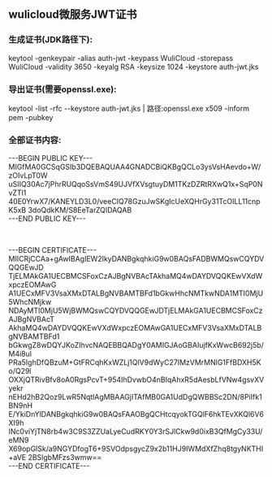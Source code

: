 ## wulicloud微服务JWT证书

### 生成证书(JDK路径下):
keytool -genkeypair -alias auth-jwt -keypass WuliCloud -storepass WuliCloud -validity 3650 -keyalg RSA -keysize 1024 -keystore auth-jwt.jks
### 导出证书(需要openssl.exe): 
keytool -list -rfc --keystore auth-jwt.jks | 路径:openssl.exe x509 -inform pem -pubkey
### 全部证书内容:

<p>---BEGIN PUBLIC KEY---<br>
MIGfMA0GCSqGSIb3DQEBAQUAA4GNADCBiQKBgQCLo3ysVsHAevdo+W/zOIvLpT0W
uSIIQ30Ac7jPhrRUQqoSsVmS49UJVfXVsgtuyDM1TKzDZRtRXwQ1x+SqP0NvZTl1
40E0YrwX7/KANEYLD3L0/veeCIQ78GzuJwSKgIcUeXQHrGy31TcOILL11cnpK5xB
3doQdkKM/S8EeTarZQIDAQAB<br>
---END PUBLIC KEY---</p><br>

<p>---BEGIN CERTIFICATE---<br>
MIICRjCCAa+gAwIBAgIEW2IkyDANBgkqhkiG9w0BAQsFADBWMQswCQYDVQQGEwJD
TjELMAkGA1UECBMCSFoxCzAJBgNVBAcTAkhaMQ4wDAYDVQQKEwVXdWxpczEOMAwG
A1UECxMFV3VsaXMxDTALBgNVBAMTBFd1bGkwHhcNMTkwNDA1MTI0MjU5WhcNMjkw
NDAyMTI0MjU5WjBWMQswCQYDVQQGEwJDTjELMAkGA1UECBMCSFoxCzAJBgNVBAcT
AkhaMQ4wDAYDVQQKEwVXdWxpczEOMAwGA1UECxMFV3VsaXMxDTALBgNVBAMTBFd1
bGkwgZ8wDQYJKoZIhvcNAQEBBQADgY0AMIGJAoGBAIujfKxWwcB692j5b/M4i8ul
PRa5IghDfQBzuM+GtFRCqhKxWZLj1QlV9dWyC27IMzVMrMNlG1FfBDXH5Ko/Q29l
OXXjQTRivBfv8oA0RgsPcvT+954IhDvwbO4nBIqAhxR5dAesbLfVNw4gsvXVyekr
nEHd2hB2Qoz9LwR5NqtlAgMBAAGjITAfMB0GA1UdDgQWBBSc2DN/8PiIfk1BN9nH
E/YkiDnYlDANBgkqhkiG9w0BAQsFAAOBgQCHtcqyokTGQlF6hkTEvXKQl6V6XI9h
INc0viYjTN8rb4w3C9S3ZZUaLyeCudRKY0Y3rSJlCkw9d0ixB3QfMgCy33U/eMN9
X69opGlSk/a9NGYDfogT6+9SVOdpsgycZ9x2b11HJ9IWMdXfZhq8tgyNKTHI+aVE
2BSlgbMFzs3wmw==<br>
---END CERTIFICATE---</p>
